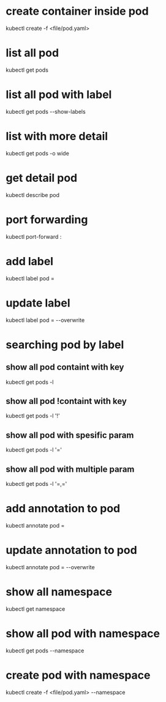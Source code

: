 # create container inside pod
kubectl create -f <file/pod.yaml>

# list all pod
kubectl get pods

# list all pod with label
kubectl get pods --show-labels

# list with more detail
kubectl get pods -o wide

# get detail pod
kubectl describe pod <pod-name>

# port forwarding
kubectl port-forward <pod-name> <port-host>:<port-guest>

# add label
kubectl label pod <pod-name> <key>=<value>

# update label
kubectl label pod <pod-name> <key>=<value> --overwrite

# searching pod by label
## show all pod containt with key
kubectl get pods -l <key>

## show all pod !containt with key
kubectl get pods -l '!<key>'

## show all pod with spesific param
kubectl get pods -l '<key>=<value>'

## show all pod with multiple param
kubectl get pods -l '<key>=<value>,<key1>=<value1>'

# add annotation to pod
kubectl annotate pod <pod-name> <key>=<value>

# update annotation to pod
kubectl annotate pod <pod-name> <key>=<value> --overwrite

# show all namespace
kubectl get namespace

# show all pod with namespace
kubectl get pods --namespace <namespace>

# create pod with namespace
kubectl create -f <file/pod.yaml> --namespace <namespace>
